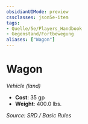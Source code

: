 ```yaml
---
obsidianUIMode: preview
cssclasses: json5e-item
tags:
- Quelle/5e/Players_Handbook
- Gegenstand/Fortbewegung
aliases: ["Wagon"]
---
```

# Wagon
*Vehicle (land)*  

- **Cost**: 35 gp
- **Weight**: 400.0 lbs.

*Source: SRD / Basic Rules*